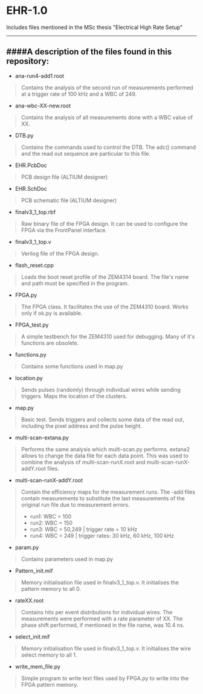 # EHR-1.0
Includes files mentioned in the MSc thesis "Electrical High Rate Setup"

-----------------------------------------------------
####A description of the files found in this repository:
-----------------------------------------------------

* ana-run4-add1.root
> Contains the analysis of the second run of measurements performed at a trigger rate of 100 kHz and a WBC of 249.

* ana-wbc-XX-new.root
> Contains the analysis of all measurements done with a WBC value of XX.

* DTB.py
> Contains the commands used to control the DTB. The adc() command and the read out sequence are particular to this file.

* EHR.PcbDoc
> PCB design file (ALTIUM designer)

* EHR.SchDoc
> PCB schematic file (ALTIUM designer)

* finalv3_1_top.rbf
> Raw binary file of the FPGA design. It can be used to configure the FPGA via the FrontPanel interface.

* finalv3_1_top.v
> Verilog file of the FPGA design.

* flash_reset.cpp
> Loads  the boot reset profile of the ZEM4314 board. The file's name and path must be specified in the program.

* FPGA.py
> The FPGA class. It facilitates the use of the ZEM4310 board. Works only if ok.py is available.

* FPGA_test.py
> A simple testbench for the ZEM4310 used for debugging. Many of it's functions are obsolete.

* functions.py
> Contains some functions used in map.py

* location.py
> Sends pulses (randomly) through individual wires while sending triggers. Maps the location of the clusters.

* map.py
> Basic test. Sends triggers and collects some data of the read out, including the pixel address and the pulse height.

* multi-scan-extana.py
> Performs the same analysis which multi-scan.py performs. extana2 allows to change the data file for each data point. This was used to combine the analysis of multi-scan-runX.root and multi-scan-runX-addY.root files.

* multi-scan-runX-addY.root
> Contain the efficiency maps for the measurement runs. The -add files contain measurements to substitute the last measurements of the original run file due to measurement errors.
> - run1: WBC = 100
> - run2: WBC = 150
> - run3: WBC = 50,249 | trigger rate = 10 kHz
> - run4: WBC = 249 | trigger rates: 30 kHz, 60 kHz, 100 kHz

* param.py
> Contains parameters used in map.py

* Pattern_init.mif
> Memory initialisation file used in finalv3_1_top.v. It initialises the pattern memory to all 0.

* rateXX.root
> Contains hits per event distributions for individual wires. The measurements were performed with a rate parameter of XX. The phase shift performed, if mentioned in the file name, was 10.4 ns.

* select_init.mif
> Memory initialisation file used in finalv3_1_top.v. It initialises the wire select memory to all 1.

* write_mem_file.py
> Simple program to write text files used by FPGA.py to write into the FPGA pattern memory.


